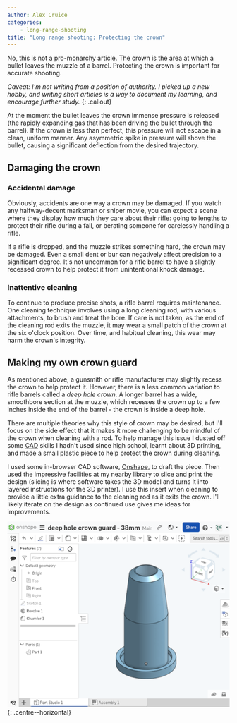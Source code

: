 ```yaml
---
author: Alex Cruice
categories:
    - long-range-shooting
title: "Long range shooting: Protecting the crown"
---
```


No, this is not a pro-monarchy article. The crown is the area at which a bullet leaves the muzzle of a barrel. Protecting the crown is important for accurate shooting.

_Caveat: I'm not writing from a position of authority. I picked up a new hobby, and writing short articles is a way to document my learning, and encourage further study._
{: .callout}

At the moment the bullet leaves the crown immense pressure is released (the rapidly expanding gas that has been driving the bullet through the barrel). If the crown is less than perfect, this pressure will not escape in a clean, uniform manner. Any asymmetric spike in pressure will shove the bullet, causing a significant deflection from the desired trajectory.

## Damaging the crown

### Accidental damage

Obviously, accidents are one way a crown may be damaged. If you watch any halfway-decent marksman or sniper movie, you can expect a scene where they display how much they care about their rifle: going to lengths to protect their rifle during a fall, or berating someone for carelessly handling a rifle.

If a rifle is dropped, and the muzzle strikes something hard, the crown may be damaged. Even a small dent or bur can negatively affect precision to a significant degree. It's not uncommon for a rifle barrel to have a slightly recessed crown to help protect it from unintentional knock damage.

### Inattentive cleaning

To continue to produce precise shots, a rifle barrel requires maintenance. One cleaning technique involves using a long cleaning rod, with various attachments, to brush and treat the bore. If care is not taken, as the end of the cleaning rod exits the muzzle, it may wear a small patch of the crown at the six o'clock position. Over time, and habitual cleaning, this wear may harm the crown's integrity.

## Making my own crown guard

As mentioned above, a gunsmith or rifle manufacturer may slightly recess the crown to help protect it. However, there is a less common variation to rifle barrels called a _deep hole crown_. A longer barrel has a wide, smoothbore section at the muzzle, which recesses the crown up to a few inches inside the end of the barrel - the crown is inside a deep hole.

There are multiple theories why this style of crown may be desired, but I'll focus on the side effect that it makes it more challenging to be mindful of the crown when cleaning with a rod. To help manage this issue I dusted off some <abbr title="computer-aided drafting">CAD</abbr> skills I hadn't used since high school, learnt about 3D printing, and made a small plastic piece to help protect the crown during cleaning.

I used some in-browser CAD software, [Onshape](https://www.onshape.com/), to draft the piece. Then used the impressive facilities at my nearby library to slice and print the design (slicing is where software takes the 3D model and turns it into layered instructions for the 3D printer). I use this insert when cleaning to provide a little extra guidance to the cleaning rod as it exits the crown. I'll likely iterate on the design as continued use gives me ideas for improvements.

![deep hole crown guard](/assets/long_range_shooting/deep_hole_crown_guard.png){: .centre--horizontal}
